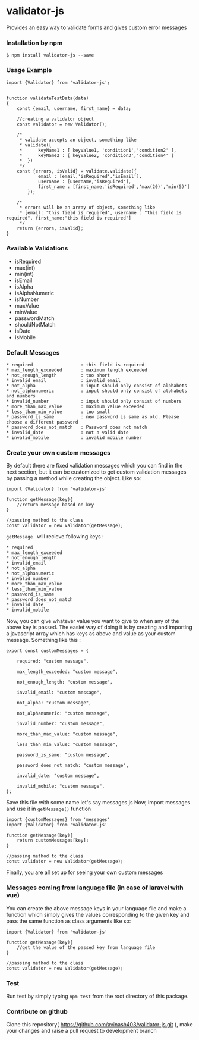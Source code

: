 # validator-js
Provides an easy way to validate forms and gives custom error messages

### Installation by npm
	$ npm install validator-js --save 

### Usage Example
``` 
import {Validator} from 'validator-js';


function validateTestData(data)
{
	const {email, username, first_name} = data;

	//creating a validator object
	const validator = new Validator();

	/*
	 * validate accepts an object, something like 
	 * validate({
	 *		keyName1 : [ keyValue1, 'condition1','condition2' ],
	 *		keyName2 : [ keyValue2, 'condition3','condition4' ]
	 *	})
	 */
	const {errors, isValid} = validate.validate({
			email : [email,'isRequired','isEmail'],
			username : [username,'isRequired'],
			first_name : [first_name,'isRequired','max(20)','min(5)']
		});

	/*
	 * errors will be an array of object, something like
	 * [email: "this field is required", username : "this field is required", first_name:"this field is required"]
	 */
	return {errors, isValid};
}	

```


### Available Validations
* isRequired
* max(int)
* min(int)
* isEmail
* isAlpha
* isAlphaNumeric
* isNumber
* maxValue
* minValue
* passwordMatch
* shouldNotMatch
* isDate
* isMobile

### Default Messages
```
* required 					: this field is required
* max_length_exceeded   	: maximum length exceeded
* not_enough_length 		: too short
* invalid_email 			: invalid email
* not_alpha 				: input should only consist of alphabets
* not_alphanumeric 			: input should only consist of alphabets and numbers
* invalid_number 			: input should only consist of numbers
* more_than_max_value 		: maximum value exceeded
* less_than_min_value 		: too small
* password_is_same 			: new password is same as old. Please choose a different password
* password_does_not_match 	: Password does not match
* invalid_date 				: not a valid date
* invalid_mobile 			: invalid mobile number
```


### Create your own custom messages

By default there are fixed validation messages which you can find in the next section, but it can be customized to get custom validation messages by passing a method while creating the object. Like so:
```
import {Validator} from 'validator-js'

function getMessage(key){
	//return message based on key
}

//passing method to the class
const validator = new Validator(getMessage);

```

`getMessage ` will recieve following keys : 
```
* required
* max_length_exceeded
* not_enough_length
* invalid_email
* not_alpha
* not_alphanumeric
* invalid_number
* more_than_max_value
* less_than_min_value
* password_is_same
* password_does_not_match
* invalid_date
* invalid_mobile
```

Now, you can give whatever value you want to give to when any of the above key is passed. The easiet way of doing it is by creating and importing a javascript array which has keys as above and value as your custom message.
Something like this : 
```
export const customMessages = {

    required: "custom message",

    max_length_exceeded: "custom message",

    not_enough_length: "custom message",

    invalid_email: "custom message",

    not_alpha: "custom message",

    not_alphanumeric: "custom message",

    invalid_number: "custom message",

    more_than_max_value: "custom message",

    less_than_min_value: "custom message",

    password_is_same: "custom message",

    password_does_not_match: "custom message",

    invalid_date: "custom message",

    invalid_mobile: "custom message",
};
```

Save this file with some name let's say messages.js
Now, import messages and use it in `getMessage()` function

```
import {customMessages} from 'messages'
import {Validator} from 'validator-js'

function getMessage(key){
	return customMessages[key];
}

//passing method to the class
const validator = new Validator(getMessage);

```

Finally, you are all set up for seeing your own custom messages


### Messages coming from language file (in case of laravel with vue)
You can create the above message keys in your language file and make a function which simply gives the values corresponding to the given key and pass the same function as class arguments like so:
```
import {Validator} from 'validator-js'

function getMessage(key){
	//get the value of the passed key from language file
}

//passing method to the class
const validator = new Validator(getMessage);

```


### Test
Run test by simply typing `npm test` from the root directory of this package.

### Contribute on github
Clone this repository( https://github.com/avinash403/validator-js.git ), make your changes and raise a pull request to development branch


